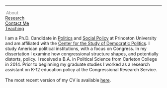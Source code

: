 <hr>
<div class="row">
  <div class="column left" style="color:#888"> <p style="margin-left:-1em; display:inline">■</p> About <br> <a href="research"> Research </a> <br> <a href="contactme">Contact Me</a><br> <a href="teaching">Teaching</a> </div>
  <div class="column right"> <p> I am a Ph.D. Candidate in <a href="https://politics.princeton.edu/">Politics</a> and <a href="http://wws.princeton.edu/graduate-programs/programs-and-certificates/joint-degree-program-social-policy">Social Policy</a> at Princeton University and am affiliated with the <a href="https://csdp.princeton.edu/">Center for the Study of Democratic Politics</a>. I study American political institutions, with a focus on Congress.  In my dissertation I examine how congressional structure shapes, and potentially distorts, policy. I received a B.A. in Political Science from Carleton College in 2014. Prior to beginning my graduate studies I worked as a research assistant on K-12 education policy at the Congressional Research Service. <br> <br>
The most recent version of my CV is available <a href="https://leahrosenstiel.github.io/Rosenstiel_Current_CV.pdf">here</a>.  </p> </div>
</div>
  

